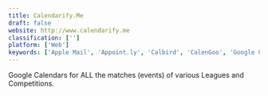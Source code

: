 ```yaml
---
title: Calendarify.Me
draft: false 
website: http://www.calendarify.me
classification: ['']
platform: ['Web']
keywords: ['Apple Mail', 'Appoint.ly', 'Calbird', 'CalenGoo', 'Google Calendar', 'Lightning Calendar', 'MeetNotes', 'MemoCalendar.net', 'Merge Calendar', 'One Calendar', 'Padlet Briefcase', 'Polar Liquoo', 'SSuite My Calendar Diary', 'Simple Calendar', 'Sunsama', 'WebCalendar', 'YouCanBook.me', 'Zoho Calendar', 'stickK']
---
```

Google Calendars for ALL the matches (events) of various Leagues and Competitions.